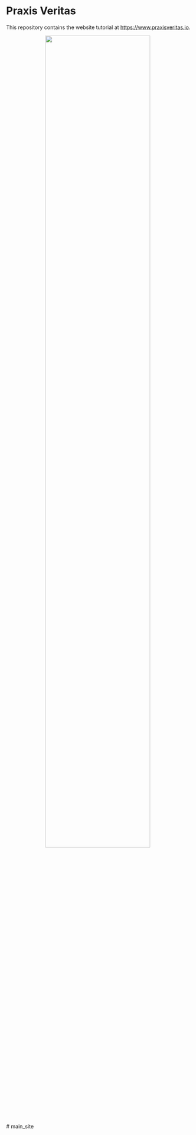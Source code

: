 # Praxis Veritas

This repository contains the website tutorial at <https://www.praxisveritas.io>.

<p align="center">
  <img src="docs/img/my_image.png" width="75%">
&nbsp;

</p># main_site
